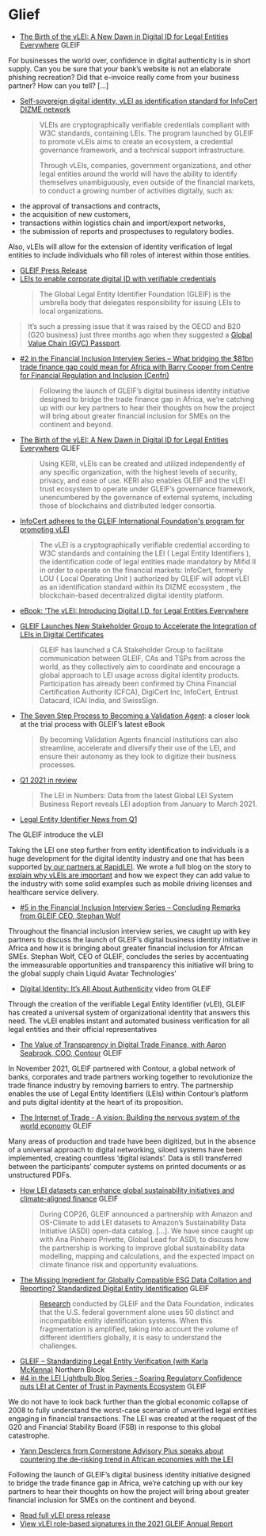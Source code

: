 # Glief

* [The Birth of the vLEI: A New Dawn in Digital ID for Legal Entities Everywhere](https://www.gleif.org/en/newsroom/blog/the-birth-of-the-vlei-a-new-dawn-in-digital-id-for-legal-entities-everywhere) GLEIF

For businesses the world over, confidence in digital authenticity is in short supply. Can you be sure that your bank’s website is not an elaborate phishing recreation? Did that e-invoice really come from your business partner? How can you tell? [...]
* [Self-sovereign digital identity, vLEI as identification standard for InfoCert DIZME network](https://www.digitalfuturemagazine.com/2021/01/27/self-sovereign-digital-identity-vlei-as-identification-standard-for-infocert-dizme-network/)
  > VLEIs are cryptographically verifiable credentials compliant with W3C standards, containing LEIs. The program launched by GLEIF to promote vLEIs aims to create an ecosystem, a credential governance framework, and a technical support infrastructure.
  > 
  > Through vLEIs, companies, government organizations, and other legal entities around the world will have the ability to identify themselves unambiguously, even outside of the financial markets, to conduct a growing number of activities digitally, such as:

- the approval of transactions and contracts,
- the acquisition of new customers,
- transactions within logistics chain and import/export networks,
- the submission of reports and prospectuses to regulatory bodies.

Also, vLEIs will allow for the extension of identity verification of legal entities to include individuals who fill roles of interest within those entities.

* [GLEIF Press Release](https://www.gleif.org/en/newsroom/press-releases/gleif-advances-digital-trust-and-identity-for-legal-entities-globally)
* [LEIs to enable corporate digital ID with verifiable credentials](https://www.ledgerinsights.com/lei-corporate-digital-identity-verifiable-credentials-did/)
  > The Global Legal Entity Identifier Foundation (GLEIF) is the umbrella body that delegates responsibility for issuing LEIs to local organizations.
> 
> It’s such a pressing issue that it was raised by the OECD and B20 (G20 business) just three months ago when they suggested a [Global Value Chain (GVC) Passport](https://www.ledgerinsights.com/oecd-saudi-blockchain-business-passport-financial-compliance/).


* [#2 in the Financial Inclusion Interview Series – What bridging the $81bn trade finance gap could mean for Africa with Barry Cooper from Centre for Financial Regulation and Inclusion (Cenfri)](https://www.gleif.org/en/newsroom/blog/number-2-in-the-financial-inclusion-interview-series-what-bridging-the-81bn-trade-finance-gap-could-mean-for-africa-with-barry-cooper-from-centre-for-financial-regulation-and-inclusion-cenfri)
  > Following the launch of GLEIF’s digital business identity initiative designed to bridge the trade finance gap in Africa, we’re catching up with our key partners to hear their thoughts on how the project will bring about greater financial inclusion for SMEs on the continent and beyond.
* [The Birth of the vLEI: A New Dawn in Digital ID for Legal Entities Everywhere](https://www.gleif.org/en/newsroom/blog/the-birth-of-the-vlei-a-new-dawn-in-digital-id-for-legal-entities-everywhere) GLIEF
  > Using KERI, vLEIs can be created and utilized independently of any specific organization, with the highest levels of security, privacy, and ease of use. KERI also enables GLEIF and the vLEI trust ecosystem to operate under GLEIF’s governance framework, unencumbered by the governance of external systems, including those of blockchains and distributed ledger consortia.
* [InfoCert adheres to the GLEIF International Foundation's program for promoting vLEI](https://translate.google.com/translate?sl=auto&tl=en&u=https://www.datamanager.it/2020/12/infocert-aderisce-al-programma-della-fondazione-internazionale-gleif-per-la-promozione-del-vlei/)
  > The vLEI is a cryptographically verifiable credential according to W3C standards and containing the LEI ( Legal Entity Identifiers ), the identification code of legal entities made mandatory by Mifid II in order to operate on the financial markets: InfoCert, formerly LOU ( Local Operating Unit ) authorized by GLEIF will adopt vLEI as an identification standard within its DIZME ecosystem , the blockchain-based decentralized digital identity platform.

* [eBook: ‘The vLEI: Introducing Digital I.D. for Legal Entities Everywhere](https://www.gleif.org/en/lei-solutions/gleifs-digital-strategy-for-the-lei/introducing-the-verifiable-lei-vlei/gleif-ebook-the-vlei-introducing-digital-i-d-for-legal-entities-everywhere)

* [GLEIF Launches New Stakeholder Group to Accelerate the Integration of LEIs in Digital Certificates](https://infocert.digital/gleif-launches-new-stakeholder-group-to-accelerate-the-integration-of-leis-in-digital-certificates/)
  > GLEIF has launched a CA Stakeholder Group to facilitate communication between GLEIF, CAs and TSPs from across the world, as they collectively aim to coordinate and encourage a global approach to LEI usage across digital identity products. Participation has already been confirmed by China Financial Certification Authority (CFCA), DigiCert Inc, InfoCert, Entrust Datacard, ICAI India, and SwissSign.

* [The Seven Step Process to Becoming a Validation Agent](https://www.gleif.org/en/newsroom/blog/the-seven-step-process-to-becoming-a-validation-agent): a closer look at the trial process with GLEIF’s latest eBook
  > By becoming Validation Agents financial institutions can also streamline, accelerate and diversify their use of the LEI, and ensure their autonomy as they look to digitize their business processes.
* [Q1 2021 in review](https://www.gleif.org/en/newsroom/blog/q1-2021-in-review-the-lei-in-numbers)
  > The LEI in Numbers: Data from the latest Global LEI System Business Report reveals LEI adoption from January to March 2021.
* [Legal Entity Identifier News from Q1](https://managedlei.com/blog/legal-entity-identifier-news-from-q1/)

The GLEIF introduce the vLEI

Taking the LEI one step further from entity identification to individuals is a huge development for the digital identity industry and one that has been supported [by our partners at RapidLEI](https://rapidlei.com/vlei/). We wrote a full blog on the story to [explain why vLEIs are important](https://managedlei.com/blog/what-is-vlei-and-what-problems-does-it-solve/) and how we expect they can add value to the industry with some solid examples such as mobile driving licenses and healthcare service delivery.
* [#5 in the Financial Inclusion Interview Series – Concluding Remarks from GLEIF CEO, Stephan Wolf](https://www.gleif.org/en/newsroom/blog/number-5-in-the-financial-inclusion-interview-series-concluding-remarks-from-gleif-ceo-stephan-wolf)

Throughout the financial inclusion interview series, we caught up with key partners to discuss the launch of GLEIF’s digital business identity initiative in Africa and how it is bringing about greater financial inclusion for African SMEs. Stephan Wolf, CEO of GLEIF, concludes the series by accentuating the immeasurable opportunities and transparency this initiative will bring to the global supply chain
Liquid Avatar Technologies’ 
* [Digital Identity: It’s All About Authenticity](https://www.youtube.com/watch?v=UR0J-Vuxnuc) video from GLEIF

Through the creation of the verifiable Legal Entity Identifier (vLEI), GLEIF has created a universal system of organizational identity that answers this need. The vLEI enables instant and automated business verification for all legal entities and their official representatives
* [The Value of Transparency in Digital Trade Finance, with Aaron Seabrook, COO, Contour](http://gleif.org/en/newsroom/blog/the-value-of-transparency-in-digital-trade-finance-with-aaron-seabrook-coo-contour) GLEIF

In November 2021, GLEIF partnered with Contour, a global network of banks, corporates and trade partners working together to revolutionize the trade finance industry by removing barriers to entry. The partnership enables the use of Legal Entity Identifiers (LEIs) within Contour’s platform and puts digital identity at the heart of its proposition.
* [The Internet of Trade - A vision: Building the nervous system of the world economy](https://www.gleif.org/en/newsroom/blog/the-internet-of-trade) GLEIF

Many areas of production and trade have been digitized, but in the absence of a universal approach to digital networking, siloed systems have been implemented, creating countless ‘digital islands’. Data is still transferred between the participants’ computer systems on printed documents or as unstructured PDFs.
* [How LEI datasets can enhance global sustainability initiatives and climate-aligned finance](https://www.gleif.org/en/newsroom/blog/how-lei-datasets-can-enhance-global-sustainability-initiatives-and-climate-aligned-finance) GLEIF
  > During COP26, GLEIF announced a partnership with Amazon and OS-Climate to add LEI datasets to Amazon’s Sustainability Data Initiative (ASDI) open-data catalog. [...]. We have since caught up with Ana Pinheiro Privette, Global Lead for ASDI, to discuss how the partnership is working to improve global sustainability data modelling, mapping and calculations, and the expected impact on climate finance risk and opportunity evaluations.
* [The Missing Ingredient for Globally Compatible ESG Data Collation and Reporting? Standardized Digital Entity Identification](https://www.gleif.org/en/newsroom/blog/the-missing-ingredient-for-globally-compatible-esg-data-collation-and-reporting-standardized-digital-entity-identification) GLEIF
  > [Research](https://www.gleif.org/en/lei-solutions/regulatory-use-of-the-lei/gleif-and-data-foundation-comprehensive-entity-id-for-u-s-federal-government) conducted by GLEIF and the Data Foundation, indicates that the U.S. federal government alone uses 50 distinct and incompatible entity identification systems. When this fragmentation is amplified, taking into account the volume of different identifiers globally, it is easy to understand the challenges.  
* [GLEIF – Standardizing Legal Entity Verification (with Karla McKenna)](https://northernblock.io/gleif-standardizing-legal-entity-verification-with-karla-mckenna/) Northern Block
* [\#4 in the LEI Lightbulb Blog Series - Soaring Regulatory Confidence puts LEI at Center of Trust in Payments Ecosystem](https://www.gleif.org/en/newsroom/blog/in-the-lei-lightbulb-blog-series-soaring-regulatory-confidence-puts-lei-at-center-of-trust-in-payments-ecosystem) GLEIF

We do not have to look back further than the global economic collapse of 2008 to fully understand the worst-case scenario of unverified legal entities engaging in financial transactions. The LEI was created at the request of the G20 and Financial Stability Board (FSB) in response to this global catastrophe.
* [Yann Desclercs from Cornerstone Advisory Plus speaks about countering the de-risking trend in African economies with the LEI](https://www.gleif.org/en/newsroom/blog/number-1-in-the-financial-inclusion-interview-series-yann-desclercs-from-cornerstone-advisory-plus-speaks-about-countering-the-de-risking-trend-in-african-economies-with-the-lei)

Following the launch of GLEIF’s digital business identity initiative designed to bridge the trade finance gap in Africa, we’re catching up with our key partners to hear their thoughts on how the project will bring about greater financial inclusion for SMEs on the continent and beyond.
- [Read full vLEI press release](https://www.gleif.org/en/newsroom/press-releases/gleif-showcases-one-digital-id-for-every-business-globally-with-first-verifiable-lei-deployment)
- [View vLEI role-based signatures in the 2021 GLEIF Annual Report](https://weboftrust.github.io/vLEI/ixbrl-report-2021-viewer.html#)
